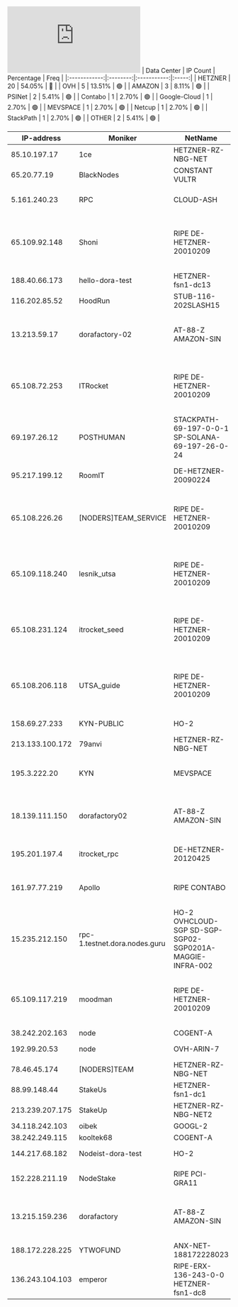 ![Diagramm](https://github.com/obajay/StateSync-snapshots/blob/main/Projects/Dora/1/README.md)
| Data Center | IP Count | Percentage | Freq |
|:------------:|:--------:|:-----------:|:-----:|
| HETZNER | 20 | 54.05% | 🔴 |
| OVH | 5 | 13.51% | 🟢 |
| AMAZON | 3 | 8.11% | 🟢 |
| PSINet | 2 | 5.41% | 🟢 |
| Contabo | 1 | 2.70% | 🟢 |
| Google-Cloud | 1 | 2.70% | 🟢 |
| MEVSPACE | 1 | 2.70% | 🟢 |
| Netcup | 1 | 2.70% | 🟢 |
| StackPath | 1 | 2.70% | 🟢 |
| OTHER | 2 | 5.41% | 🟢 |

<!-- START_TABLE -->
| IP-address | Moniker | NetName | Organization |
|-------------|-------------|-------------|-------------|
| 85.10.197.17 | 1ce | HETZNER-RZ-NBG-NET | Hetzner Online GmbH |
| 65.20.77.19 | BlackNodes | CONSTANT VULTR | The Constant Company, LLC |
| 5.161.240.23 | RPC | CLOUD-ASH | Hetzner Online GmbH Hetzner Online GmbH |
| 65.109.92.148 | Shoni | RIPE DE-HETZNER-20010209 | RIPE Network Coordination Centre Hetzner Online GmbH Hetzner Online GmbH |
| 188.40.66.173 | hello-dora-test | HETZNER-fsn1-dc13 | Hetzner Online GmbH |
| 116.202.85.52 | HoodRun | STUB-116-202SLASH15 |  |
| 13.213.59.17 | dorafactory-02 | AT-88-Z AMAZON-SIN | Amazon Technologies Inc. Amazon Data Services Singapore |
| 65.108.72.253 | ITRocket | RIPE DE-HETZNER-20010209 | RIPE Network Coordination Centre Hetzner Online GmbH Hetzner Online GmbH |
| 69.197.26.12 | POSTHUMAN | STACKPATH-69-197-0-0-1 SP-SOLANA-69-197-26-0-24 | StackPath, LLC. |
| 95.217.199.12 | RoomIT | DE-HETZNER-20090224 | Hetzner Online GmbH Hetzner Online GmbH |
| 65.108.226.26 | [NODERS]TEAM_SERVICE | RIPE DE-HETZNER-20010209 | RIPE Network Coordination Centre Hetzner Online GmbH Hetzner Online GmbH |
| 65.109.118.240 | lesnik_utsa | RIPE DE-HETZNER-20010209 | RIPE Network Coordination Centre Hetzner Online GmbH Hetzner Online GmbH |
| 65.108.231.124 | itrocket_seed | RIPE DE-HETZNER-20010209 | RIPE Network Coordination Centre Hetzner Online GmbH Hetzner Online GmbH |
| 65.108.206.118 | UTSA_guide | RIPE DE-HETZNER-20010209 | RIPE Network Coordination Centre Hetzner Online GmbH Hetzner Online GmbH |
| 158.69.27.233 | KYN-PUBLIC | HO-2 | OVH Hosting, Inc. |
| 213.133.100.172 | 79anvi | HETZNER-RZ-NBG-NET |  |
| 195.3.222.20 | KYN | MEVSPACE | Innowacyjne Rozwiazania Informatyczne.pl sp. z o.o. |
| 18.139.111.150 | dorafactory02 | AT-88-Z AMAZON-SIN | Amazon Technologies Inc. Amazon Data Services Singapore |
| 195.201.197.4 | itrocket_rpc | DE-HETZNER-20120425 | Hetzner Online GmbH Hetzner Online GmbH |
| 161.97.77.219 | Apollo | RIPE CONTABO | RIPE Network Coordination Centre Contabo GmbH |
| 15.235.212.150 | rpc-1.testnet.dora.nodes.guru | HO-2 OVHCLOUD-SGP SD-SGP-SGP02-SGP0201A-MAGGIE-INFRA-002 | OVH Hosting, Inc. OVH Singapore PTE. LTD OVH Singapore PTE. LTD |
| 65.109.117.219 | moodman | RIPE DE-HETZNER-20010209 | RIPE Network Coordination Centre Hetzner Online GmbH Hetzner Online GmbH |
| 38.242.202.163 | node | COGENT-A | PSINet, Inc. |
| 192.99.20.53 | node | OVH-ARIN-7 | OVH Hosting, Inc. |
| 78.46.45.174 | [NODERS]TEAM | HETZNER-RZ-NBG-NET | Hetzner Online GmbH |
| 88.99.148.44 | StakeUs | HETZNER-fsn1-dc1 | Hetzner Online GmbH |
| 213.239.207.175 | StakeUp | HETZNER-RZ-NBG-NET2 |  |
| 34.118.242.103 | oibek | GOOGL-2 | Google LLC |
| 38.242.249.115 | kooltek68 | COGENT-A | PSINet, Inc. |
| 144.217.68.182 | Nodeist-dora-test | HO-2 | OVH Hosting, Inc. |
| 152.228.211.19 | NodeStake | RIPE PCI-GRA11 | RIPE Network Coordination Centre OVH SAS |
| 13.215.159.236 | dorafactory | AT-88-Z AMAZON-SIN | Amazon Technologies Inc. Amazon Data Services Singapore |
| 188.172.228.225 | YTWOFUND | ANX-NET-188172228023 |  |
| 136.243.104.103 | emperor | RIPE-ERX-136-243-0-0 HETZNER-fsn1-dc8 | RIPE Network Coordination Centre Hetzner Online GmbH |

<!-- END_TABLE -->